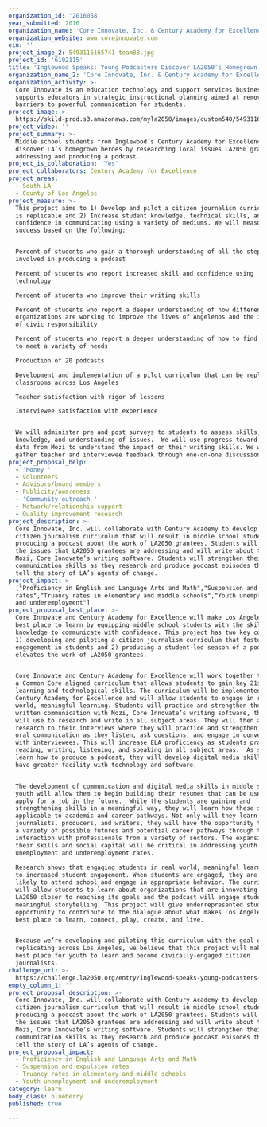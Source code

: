 ```yaml
---
organization_id: '2016058'
year_submitted: 2016
organization_name: 'Core Innovate, Inc. & Century Academy for Excellence'
organization_website: www.coreinnovate.com
ein: ''
project_image_2: 5493116165741-team88.jpg
project_id: '6102115'
title: 'Inglewood Speaks: Young Podcasters Discover LA2050’s Homegrown Heroes'
organization_name_2: 'Core Innovate, Inc. & Century Academy for Excellence'
organization_activity: >-
  Core Innovate is an education technology and support services business that
  supports educators in strategic instructional planning aimed at removing
  barriers to powerful communication for students.
project_image: >-
  https://skild-prod.s3.amazonaws.com/myla2050/images/custom540/5493116165741-team88.jpg
project_video: ''
project_summary: >-
  Middle school students from Inglewood’s Century Academy for Excellence will
  discover LA’s homegrown heroes by researching local issues LA2050 grantees are
  addressing and producing a podcast.
project_is_collaboration: 'Yes'
project_collaborators: Century Academy for Excellence
project_areas:
  - South LA
  - County of Los Angeles
project_measure: >-
  This project aims to 1) Develop and pilot a citizen journalism curriculum that
  is replicable and 2) Increase student knowledge, technical skills, and
  confidence in communicating using a variety of mediums. We will measure
  success based on the following: 


  Percent of students who gain a thorough understanding of all the steps
  involved in producing a podcast 

  Percent of students who report increased skill and confidence using
  technology 

  Percent of students who improve their writing skills 

  Percent of students who report a deeper understanding of how different
  organizations are working to improve the lives of Angelenos and the importance
  of civic responsibility

  Percent of students who report a deeper understanding of how to find resources
  to meet a variety of needs 

  Production of 20 podcasts 

  Development and implementation of a pilot curriculum that can be replicated in
  classrooms across Los Angeles

  Teacher satisfaction with rigor of lessons 

  Interviewee satisfaction with experience 


  We will administer pre and post surveys to students to assess skills,
  knowledge, and understanding of issues.  We will use progress toward mastery
  data from Mozi to understand the impact on their writing skills. We will
  gather teacher and interviewee feedback through one-on-one discussions.
project_proposal_help:
  - 'Money '
  - Volunteers
  - Advisors/board members
  - Publicity/awareness
  - 'Community outreach '
  - Network/relationship support
  - Quality improvement research
project_description: >-
  Core Innovate, Inc. will collaborate with Century Academy to develop and pilot
  citizen journalism curriculum that will result in middle school students
  producing a podcast about the work of LA2050 grantees. Students will research
  the issues that LA2050 grantees are addressing and will write about them using
  Mozi, Core Innovate’s writing software. Students will strengthen their
  communication skills as they research and produce podcast episodes that will
  tell the story of LA’s agents of change.
project_impact: >-
  ["Proficiency in English and Language Arts and Math","Suspension and expulsion
  rates","Truancy rates in elementary and middle schools","Youth unemployment
  and underemployment"]
project_proposal_best_place: >-
  Core Innovate and Century Academy for Excellence will make Los Angeles the
  best place to learn by equipping middle school students with the skills and
  knowledge to communicate with confidence. This project has two key components:
  1) developing and piloting a citizen journalism curriculum that fosters civic
  engagement in students and 2) producing a student-led season of a podcast that
  elevates the work of LA2050 grantees. 


  Core Innovate and Century Academy for Excellence will work together to develop
  a Common Core aligned curriculum that allows students to gain key 21st century
  learning and technological skills. The curriculum will be implemented at
  Century Academy for Excellence and will allow students to engage in real
  world, meaningful learning. Students will practice and strengthen their
  written communication with Mozi, Core Innovate’s writing software, that they
  will use to research and write in all subject areas. They will then apply this
  research to their interviews where they will practice and strengthen their
  oral communication as they listen, ask questions, and engage in conversation
  with interviewees. This will increase ELA proficiency as students practice
  reading, writing, listening, and speaking in all subject areas.  As students
  learn how to produce a podcast, they will develop digital media skills and
  have greater facility with technology and software.  


  The development of communication and digital media skills in middle school
  youth will allow them to begin building their resumes that can be used to
  apply for a job in the future.  While the students are gaining and
  strengthening skills in a meaningful way, they will learn how these skills are
  applicable to academic and career pathways. Not only will they learn how to be
  journalists, producers, and writers, they will have the opportunity to imagine
  a variety of possible futures and potential career pathways through their
  interaction with professionals from a variety of sectors. The expansion of
  their skills and social capital will be critical in addressing youth
  unemployment and underemployment rates. 
   
  Research shows that engaging students in real world, meaningful learning leads
  to increased student engagement. When students are engaged, they are more
  likely to attend school and engage in appropriate behavior. The curriculum
  will allow students to learn about organizations that are innovating to move
  LA2050 closer to reaching its goals and the podcast will engage students in
  meaningful storytelling. This project will give underrepresented students the
  opportunity to contribute to the dialogue about what makes Los Angeles the
  best place to learn, connect, play, create, and live. 


  Because we’re developing and piloting this curriculum with the goal of
  replicating across Los Angeles, we believe that this project will make LA the
  best place for youth to learn and become civically-engaged citizen
  journalists.
challenge_url: >-
  https://challenge.la2050.org/entry/inglewood-speaks-young-podcasters-discover-la2050s-homegrown-heroes
empty_column_1: ''
project_proposal_description: >-
  Core Innovate, Inc. will collaborate with Century Academy to develop and pilot
  citizen journalism curriculum that will result in middle school students
  producing a podcast about the work of LA2050 grantees. Students will research
  the issues that LA2050 grantees are addressing and will write about them using
  Mozi, Core Innovate’s writing software. Students will strengthen their
  communication skills as they research and produce podcast episodes that will
  tell the story of LA’s agents of change.
project_proposal_impact:
  - Proficiency in English and Language Arts and Math
  - Suspension and expulsion rates
  - Truancy rates in elementary and middle schools
  - Youth unemployment and underemployment
category: learn
body_class: blueberry
published: true

---
```

